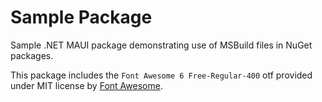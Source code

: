 # Sample Package

Sample .NET MAUI package demonstrating use of MSBuild files in NuGet packages.

This package includes the ```Font Awesome 6 Free-Regular-400``` otf provided under MIT license by [Font Awesome](https://fontawesome.com/download).
